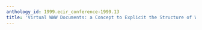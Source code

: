 ```yaml
---
anthology_id: 1999.ecir_conference-1999.13
title: 'Virtual WWW Documents: a Concept to Explicit the Structure of WWW Sites'
---
```


